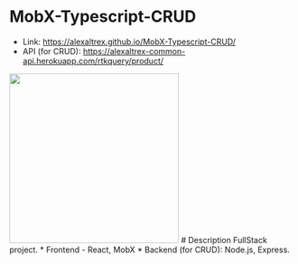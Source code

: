 # MobX-Typescript-CRUD
* Link: https://alexaltrex.github.io/MobX-Typescript-CRUD/
* API (for CRUD): https://alexaltrex-common-api.herokuapp.com/rtkquery/product/

<img src="https://user-images.githubusercontent.com/56224288/176874450-0b21bef9-120c-4b35-bb4d-08b1883caba7.jpg" height="300" >
# Description
FullStack project. 
* Frontend - React, MobX
* Backend (for CRUD): Node.js, Express.
